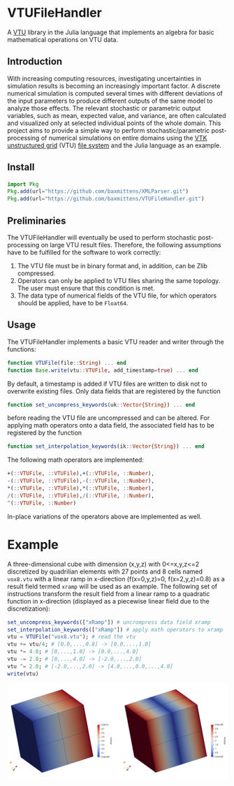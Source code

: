 # VTUFileHandler
A [VTU](https://vtk.org/) library in the Julia language that implements an algebra for basic mathematical operations on VTU data.

## Introduction

With increasing computing resources, investigating uncertainties in simulation results is becoming an increasingly important factor. A discrete numerical simulation is computed several times with different deviations of the input parameters to produce different outputs of the same model to analyze those effects. The relevant stochastic or parametric output variables, such as mean, expected value, and variance, are often calculated and visualized only at selected individual points of the whole domain. This project aims to provide a simple way to perform stochastic/parametric post-processing of numerical simulations on entire domains using the [VTK unstructured grid](https://vtk.org/) (VTU) [file system](https://vtk.org/wp-content/uploads/2015/04/file-formats.pdf) and the Julia language as an example.

## Install

```julia
import Pkg
Pkg.add(url="https://github.com/baxmittens/XMLParser.git")
Pkg.add(url="https://github.com/baxmittens/VTUFileHandler.git")
```

## Preliminaries 

The VTUFileHandler will eventually be used to perform stochastic post-processing on large VTU result files. Therefore, the following assumptions have to be fulfilled for the software to work correctly:

1. The VTU file must be in binary format and, in addition, can be Zlib compressed.
2. Operators can only be applied to VTU files sharing the same topology. The user must ensure that this condition is met.
3. The data type of numerical fields of the VTU file, for which operators should be applied, have to be `Float64`.

## Usage

The VTUFileHandler implements a basic VTU reader and writer through the functions:
```julia
function VTUFile(file::String) ... end 
function Base.write(vtu::VTUFile, add_timestamp=true) ... end
```
By default, a timestamp is added if VTU files are written to disk not to overwrite existing files. Only data fields that are registered by the function 
```julia
function set_uncompress_keywords(uk::Vector{String}) ... end
```
before reading the VTU file are uncompressed and can be altered. For applying math operators onto a data field, the associated field has to be registered by the function 
```julia
function set_interpolation_keywords(ik::Vector{String}) ... end
```
The following math operators are implemented:
```julia 
+(::VTUFile, ::VTUFile),+(::VTUFile, ::Number),
-(::VTUFile, ::VTUFile),-(::VTUFile, ::Number),
*(::VTUFile, ::VTUFile),*(::VTUFile, ::Number),
/(::VTUFile, ::VTUFile),/(::VTUFile, ::Number),
^(::VTUFile, ::Number)
```
In-place variations of the operators above are implemented as well.


# Example

A three-dimensional cube with dimension (x,y,z) with 0<=x,y,z<=2 discretized by quadrilian elements with 27 points and 8 cells named `vox8.vtu` with a linear ramp in x-direction (f(x=0,y,z)=0, f(x=2,y,z)=0.8) as a result field termed `xramp` will be used as an example. The following set of instructions transform the result field from a linear ramp to a quadratic function in x-direction (displayed as a piecewise linear field due to the discretization):
```julia
set_uncompress_keywords(["xRamp"]) # uncrompress data field xramp
set_interpolation_keywords(["xRamp"]) # apply math operators to xramp
vtu = VTUFile("vox8.vtu"); # read the vtu
vtu += vtu/4; # [0.0,...,0.8] -> [0.0,...,1.0]
vtu *= 4.0; # [0,...,1.0] -> [0.0,...,4.0]
vtu -= 2.0; # [0,...,4.0] -> [-2.0,...,2.0]
vtu ^= 2.0; # [-2.0,...,2.0] -> [4.0,...,0.0,...,4.0]
write(vtu)
```

![Cube with initial result field (left). Cube with manipulated result field (right).\label{fig:1}](xramp1.PNG)

